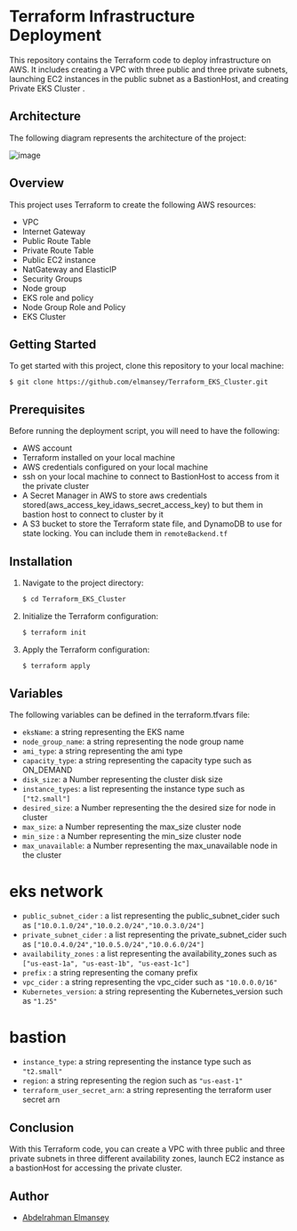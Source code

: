 # Terraform Infrastructure Deployment

This repository contains the Terraform code to deploy infrastructure on AWS. It includes creating a VPC with three public and three private subnets, launching EC2 instances in the public subnet as a BastionHost, and creating Private EKS Cluster .

## Architecture

The following diagram represents the architecture of the project:

![image](https://user-images.githubusercontent.com/89076648/233785549-a38c2859-866a-48d1-83be-843e906725aa.png)

## Overview

This project uses Terraform to create the following AWS resources:

- VPC
- Internet Gateway
- Public Route Table
- Private Route Table
- Public EC2 instance
- NatGateway and ElasticIP 
- Security Groups 
- Node group
- EKS role and policy 
- Node Group Role and Policy 
- EKS Cluster

## Getting Started

To get started with this project, clone this repository to your local machine:

```
$ git clone https://github.com/elmansey/Terraform_EKS_Cluster.git
```

## Prerequisites

Before running the deployment script, you will need to have the following:

- AWS account
- Terraform installed on your local machine
- AWS credentials configured on your local machine
- ssh on your local machine to connect to BastionHost to access from it the private cluster
- A Secret Manager in AWS to store aws credentials stored(aws_access_key_idaws_secret_access_key) to but them in bastion host to connect to cluster by it 
- A S3 bucket to store the Terraform state file, and DynamoDB to use for state locking. You can include them in `remoteBackend.tf`

## Installation

1. Navigate to the project directory:

    ```bash
    $ cd Terraform_EKS_Cluster 
    ```

2. Initialize the Terraform configuration:

    ```bash
    $ terraform init
    ```

4. Apply the Terraform configuration:

    ```bash
    $ terraform apply
    ```

## Variables

The following variables can be defined in the terraform.tfvars file:

  - `eksName`: a string representing the EKS name 
  - `node_group_name`: a string representing the node group name 
  - `ami_type`: a string representing the ami type  
  - `capacity_type`: a string representing the capacity type such as ON_DEMAND
  - `disk_size`:  a Number representing the cluster  disk size 
  - `instance_types`:  a list representing the instance type such as `["t2.small"]`
  - `desired_size`:  a Number representing the the desired size for node in cluster
  - `max_size`:  a Number representing the  max_size  cluster node
  - `min_size` : a Number representing the  min_size cluster node
  - `max_unavailable`: a Number representing the max_unavailable node in the cluster 
  # eks network 
  - `public_subnet_cider` : a list representing the public_subnet_cider such as `["10.0.1.0/24","10.0.2.0/24","10.0.3.0/24"]`
  - `private_subnet_cider` : a list representing the private_subnet_cider such as  `["10.0.4.0/24","10.0.5.0/24","10.0.6.0/24"]`
  - `availability_zones`  : a  list representing the availability_zones  such as `["us-east-1a", "us-east-1b", "us-east-1c"]` 
  - `prefix`  : a string representing the comany prefix
  - `vpc_cider` : a string representing the vpc_cider such as `"10.0.0.0/16"`
  - `Kubernetes_version`:   a string representing the Kubernetes_version such as `"1.25"`
  # bastion 
  - `instance_type`: a string representing the instance type such as `"t2.small"`
  - `region`: a string representing the region such as `"us-east-1"`
  - `terraform_user_secret_arn`: a string representing the terraform user secret arn 





## Conclusion

With this Terraform code, you can create a VPC with three public and three private subnets in three different availability zones, launch EC2 instance as a bastionHost for accessing the private cluster.

## Author

- [Abdelrahman Elmansey ](https://www.linkedin.com/in/abdelrahman-elmansey/)